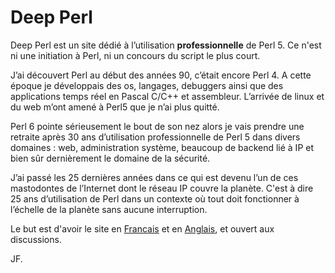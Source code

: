 # Deep Perl 
Deep Perl est un site dédié à l’utilisation **professionnelle** de Perl 5. Ce n'est ni une initiation à Perl, ni un concours du script le plus court.

J’ai découvert Perl au début des années 90, c’était encore  Perl 4. A cette époque je développais des os, langages, debuggers ainsi que des applications temps réel en Pascal C/C++ et assembleur. L’arrivée de linux et du web m’ont amené à Perl5 que je n’ai plus quitté.
 
Perl 6 pointe sérieusement le bout de son nez alors je vais prendre une retraite après 30 ans d’utilisation professionnelle de Perl 5 dans divers domaines : web, administration système, beaucoup de backend lié à IP et bien sûr dernièrement le domaine de la sécurité.

J’ai passé les 25 dernières années dans ce qui est devenu l’un de ces mastodontes de l’Internet dont le réseau IP couvre la planète. C'est à dire 25 ans d’utilisation de Perl dans un contexte où tout doit fonctionner à l’échelle de la planète sans aucune interruption.

Le but est d'avoir le site en [Francais](/fr/ "Page d'acceuil") et en [Anglais](/en/ "Home page"), et ouvert aux discussions.

JF.

